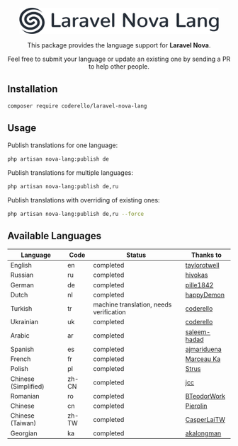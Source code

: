 <p align="center"><img alt="Laraflash" src="logo.png" width="450"></p>

<p align="center">This package provides the language support for <b>Laravel Nova</b>.</p>

<p align="center">Feel free to submit your language or update an existing one by sending a PR to help other people.</p>

## Installation

```bash
composer require coderello/laravel-nova-lang
```

## Usage

Publish translations for one language:
```bash
php artisan nova-lang:publish de
```

Publish translations for multiple languages:
```bash
php artisan nova-lang:publish de,ru
```

Publish translations with overriding of existing ones:
```bash
php artisan nova-lang:publish de,ru --force
```

## Available Languages

| Language | Code | Status | Thanks to |
| --- | --- | --- | --- |
| English | en | completed | [taylorotwell](https://github.com/taylorotwell) |
| Russian | ru | completed | [hivokas](https://github.com/hivokas) |
| German | de | completed | [pille1842](https://github.com/pille1842) |
| Dutch | nl | completed | [happyDemon](https://github.com/happyDemon) |
| Turkish | tr | machine translation, needs verification | [coderello](https://github.com/coderello) |
| Ukrainian | uk | completed | [coderello](https://github.com/coderello) |
| Arabic | ar | completed | [saleem-hadad](https://github.com/saleem-hadad) |
| Spanish | es | completed | [ajmariduena](https://github.com/ajmariduena) |
| French | fr | completed | [Marceau Ka](https://github.com/MarceauKa) |
| Polish | pl | completed | [Strus](https://github.com/Strus) |
| Chinese (Simplified) | zh-CN | completed | [jcc](https://github.com/jcc) |
| Romanian | ro | completed | [BTeodorWork](https://github.com/BTeodorWork) |
| Chinese | cn | completed | [Pierolin](https://github.com/Pierolin) |
| Chinese (Taiwan) | zh-TW | completed | [CasperLaiTW](https://github.com/CasperLaiTW) |
| Georgian | ka | completed | [akalongman](https://github.com/akalongman) |

